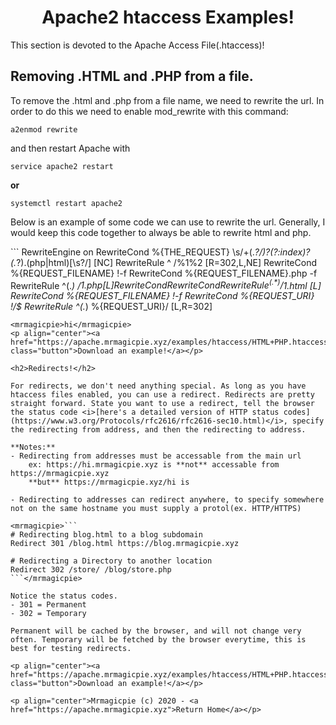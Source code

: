 <link rel="stylesheet" href="https://apache.mrmagicpie.xyz/custom-assets/style.css">

<h1 align="center">Apache2 htaccess Examples!</h1>

This section is devoted to the Apache Access File(.htaccess)!

<h2>Removing .HTML and .PHP from a file.</h2>

To remove the .html and .php from a file name, we need to rewrite the url. In order to do this we need to enable mod_rewrite with this command:

```
a2enmod rewrite
```
and then restart Apache with
```
service apache2 restart
```
**or**
``` 
systemctl restart apache2
```

Below is an example of some code we can use to rewrite the url. Generally, I would keep this code together to always be able to rewrite html and php.

<mrmagicpie>```
RewriteEngine on 
RewriteCond %{THE_REQUEST} \s/+(.*?/)?(?:index)?(.*?)\.(php|html)[\s?/] [NC]
RewriteRule ^ /%1%2 [R=302,L,NE]
RewriteCond %{REQUEST_FILENAME}   !-f 
RewriteCond %{REQUEST_FILENAME}\.php -f 
RewriteRule ^(.*) /$1.php [L]
RewriteCond %{REQUEST_FILENAME}   !-f 
RewriteCond %{REQUEST_FILENAME}\.html -f
RewriteRule ^(.*) /$1.html [L]
RewriteCond %{REQUEST_FILENAME}   !-f 
RewriteCond %{REQUEST_URI} !\/$
RewriteRule ^(.*) %{REQUEST_URI}/ [L,R=302]
```</mrmagicpie>
<mrmagicpie>hi</mrmagicpie>
<p align="center"><a href="https://apache.mrmagicpie.xyz/examples/htaccess/HTML+PHP.htaccess" class="button">Download an example!</a></p>

<h2>Redirects!</h2>

For redirects, we don't need anything special. As long as you have htaccess files enabled, you can use a redirect. Redirects are pretty straight forward. State you want to use a redirect, tell the browser the status code <i>[here's a detailed version of HTTP status codes](https://www.w3.org/Protocols/rfc2616/rfc2616-sec10.html)</i>, specify the redirecting from address, and then the redirecting to address.

**Notes:**
- Redirecting from addresses must be accessable from the main url
    ex: https://hi.mrmagicpie.xyz is **not** accessable from https://mrmagicpie.xyz
    **but** https://mrmagicpie.xyz/hi is

- Redirecting to addresses can redirect anywhere, to specify somewhere not on the same hostname you must supply a protol(ex. HTTP/HTTPS)

<mrmagicpie>```
# Redirecting blog.html to a blog subdomain
Redirect 301 /blog.html https://blog.mrmagicpie.xyz

# Redirecting a Directory to another location
Redirect 302 /store/ /blog/store.php
```</mrmagicpie>

Notice the status codes. 
- 301 = Permanent
- 302 = Temporary

Permanent will be cached by the browser, and will not change very often. Temporary will be fetched by the browser everytime, this is best for testing redirects.

<p align="center"><a href="https://apache.mrmagicpie.xyz/examples/htaccess/HTML+PHP.htaccess" class="button">Download an example!</a></p>

<p align="center">Mrmagicpie (c) 2020 - <a href="https://apache.mrmagicpie.xyz">Return Home</a></p>
